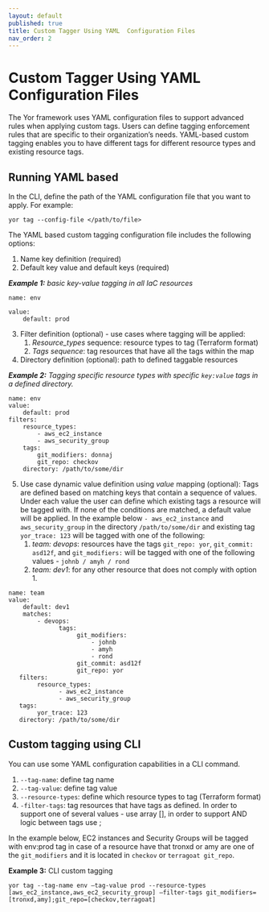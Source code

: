 ```yaml
---
layout: default
published: true
title: Custom Tagger Using YAML  Configuration Files
nav_order: 2
---
```

# Custom Tagger Using YAML  Configuration Files

The Yor framework uses YAML configuration files to support advanced rules when applying custom tags.
Users can define tagging enforcement rules that are specific to their organization’s needs. 
YAML-based custom tagging enables you to have different tags for different resource types and existing resource tags.

## Running YAML based
In the CLI, define the path of the YAML configuration file that you want to apply. For example:

`yor tag --config-file </path/to/file>`

The YAML based custom tagging configuration file includes the following options:
1. Name key definition (required)
2. Default key value and default keys (required)

***Example 1:** basic key-value tagging in all IaC resources*

```
name: env

value: 
    default: prod
```

3. Filter definition (optional) - use cases where tagging will be applied:
    1. *Resource_types* sequence: resource types to tag (Terraform format)
    2. *Tags sequence*: tag resources that have all the tags within the map
4. Directory definition (optional): path to defined taggable resources

***Example 2:** Tagging specific resource types with specific `key:value` tags in a defined directory.*
```
name: env
value:
    default: prod
filters:
    resource_types:
        - aws_ec2_instance
        - aws_security_group
    tags:
        git_modifiers: donnaj
        git_repo: checkov
    directory: /path/to/some/dir
```

5. Use case dynamic value definition using *value* mapping (optional): Tags are defined based on matching
   keys that contain a sequence of values. Under each value the user can define which existing tags a resource will be 
   tagged with. If none of the conditions are matched, a default value will be applied. In the example below
   `- aws_ec2_instance` and `aws_security_group` in the directory `/path/to/some/dir` and existing tag `yor_trace: 123` will 
   be tagged with one of the following:
    1. *team: devops*: resources have the tags `git_repo: yor`, `git_commit: asd12f`, and `git_modifiers:` 
       will be tagged with one of the following values - `johnb / amyh / rond`
    2. *team: dev1*: for any other resource that does not comply with option 1.

```
name: team
value:
    default: dev1
    matches:
        - devops:
              tags:
                   git_modifiers:
                       - johnb
                       - amyh
                       - rond
                   git_commit: asd12f
                   git_repo: yor
   filters:
        resource_types:
              - aws_ec2_instance
              - aws_security_group
   tags:
        yor_trace: 123
   directory: /path/to/some/dir
```
## Custom tagging using CLI
You can use some YAML configuration capabilities in a CLI command. 
1. `--tag-name`: define tag name
2. `--tag-value`: define tag value
3. `--resource-types`: define which resource types to tag (Terraform format)
4. `-filter-tags`: tag resources that have tags as defined. In order to support one of several values - use array [], in order to support AND logic between tags use ;

In the example below, EC2 instances and Security Groups will be tagged with env:prod tag in case of a resource have that tronxd or amy are one of the `git_modifiers` and it is located in `checkov` or `terragoat git_repo`.

**Example 3:** CLI custom tagging

```yor tag --tag-name env –tag-value prod --resource-types [aws_ec2_instance,aws_ec2_security_group] –filter-tags git_modifiers=[tronxd,amy];git_repo=[checkov,terragoat]```


